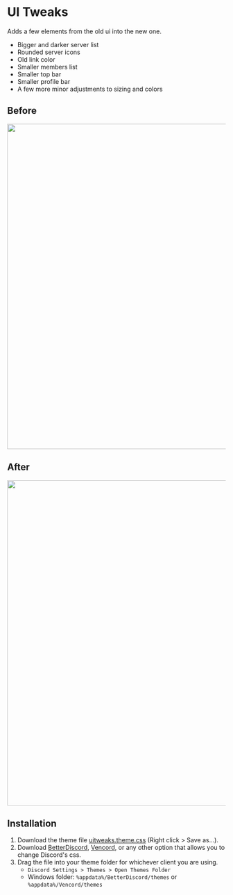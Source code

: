 # UI Tweaks

Adds a few elements from the old ui into the new one.
- Bigger and darker server list
- Rounded server icons
- Old link color
- Smaller members list
- Smaller top bar
- Smaller profile bar
- A few more minor adjustments to sizing and colors

## Before
<img width=750 src="https://dabluee.github.io/discord-themes/uitweaks/assets/before.png">

## After
<img width=750 src="https://dabluee.github.io/discord-themes/uitweaks/assets/after.png">

## Installation

1. Download the theme file [uitweaks.theme.css](https://raw.githubusercontent.com/dabluee/discord-themes/refs/heads/main/uitweaks/uitweaks.theme.css) (Right click > Save as...).
2. Download [BetterDiscord](https://betterdiscord.app/), [Vencord](https://vencord.dev/), or any other option that allows you to change Discord's css.
3. Drag the file into your theme folder for whichever client you are using.
    - `Discord Settings > Themes > Open Themes Folder`
    - Windows folder: `%appdata%/BetterDiscord/themes` or `%appdata%/Vencord/themes`